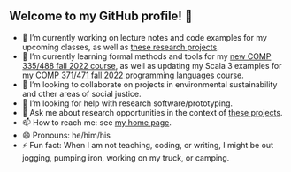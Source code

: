 ## Welcome to my GitHub profile! 👋

<!--
**klaeufer/klaeufer** is a ✨ _special_ ✨ repository because its `README.md` (this file) appears on your GitHub profile.

Here are some ideas to get you started:
-->

- 🔭 I’m currently working on lecture notes and code examples for my upcoming classes, as well as [these research projects](https://laufer.cs.luc.edu/#research).
- 🌱 I’m currently learning formal methods and tools for my [new COMP 335/488 fall 2022 course](https://laufer.cs.luc.edu/lucformalmethodscourse), as well as updating my Scala 3 examples for my [COMP 371/471 fall 2022 programming languages course](https://lucproglangcourse.github.io).
- 👯 I’m looking to collaborate on projects in environmental sustainability and other areas of social justice.
- 🤔 I’m looking for help with research software/prototyping.
- 💬 Ask me about research opportunities in the context of [these projects](https://laufer.cs.luc.edu/#research).
- 📫 How to reach me: see [my home page](https://laufer.cs.luc.edu).
- 😄 Pronouns: he/him/his
- ⚡ Fun fact: When I am not teaching, coding, or writing, I might be out jogging, pumping iron, working on my truck, or camping.

